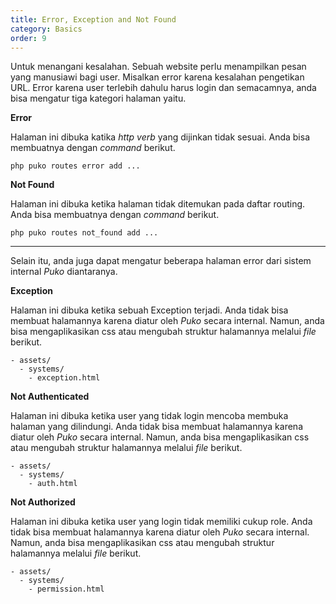 ```yaml
---
title: Error, Exception and Not Found
category: Basics
order: 9
---
```


Untuk menangani kesalahan. Sebuah website perlu menampilkan pesan yang manusiawi bagi user. 
Misalkan error karena kesalahan pengetikan URL. Error karena user terlebih dahulu harus login dan semacamnya, 
anda bisa mengatur tiga kategori halaman yaitu.

**Error**

Halaman ini dibuka katika *http verb* yang dijinkan tidak sesuai. Anda bisa membuatnya dengan *command* berikut.

```text
php puko routes error add ...
```

**Not Found**

Halaman ini dibuka ketika halaman tidak ditemukan pada daftar routing. Anda bisa membuatnya dengan *command* berikut.

```text
php puko routes not_found add ...
```

---

Selain itu, anda juga dapat mengatur beberapa halaman error dari sistem internal *Puko* diantaranya.

**Exception**

Halaman ini dibuka ketika sebuah Exception terjadi. Anda tidak bisa membuat halamannya karena diatur oleh *Puko* secara internal.
Namun, anda bisa mengaplikasikan css atau mengubah struktur halamannya melalui *file* berikut.

```text
- assets/
  - systems/
    - exception.html
```

**Not Authenticated**

Halaman ini dibuka ketika user yang tidak login mencoba membuka halaman yang dilindungi. Anda tidak bisa membuat halamannya karena diatur oleh *Puko* secara internal.
Namun, anda bisa mengaplikasikan css atau mengubah struktur halamannya melalui *file* berikut.

```text
- assets/
  - systems/
    - auth.html
```

**Not Authorized**

Halaman ini dibuka ketika user yang login tidak memiliki cukup role. Anda tidak bisa membuat halamannya karena diatur oleh *Puko* secara internal.
Namun, anda bisa mengaplikasikan css atau mengubah struktur halamannya melalui *file* berikut.

```text
- assets/
  - systems/
    - permission.html
```
